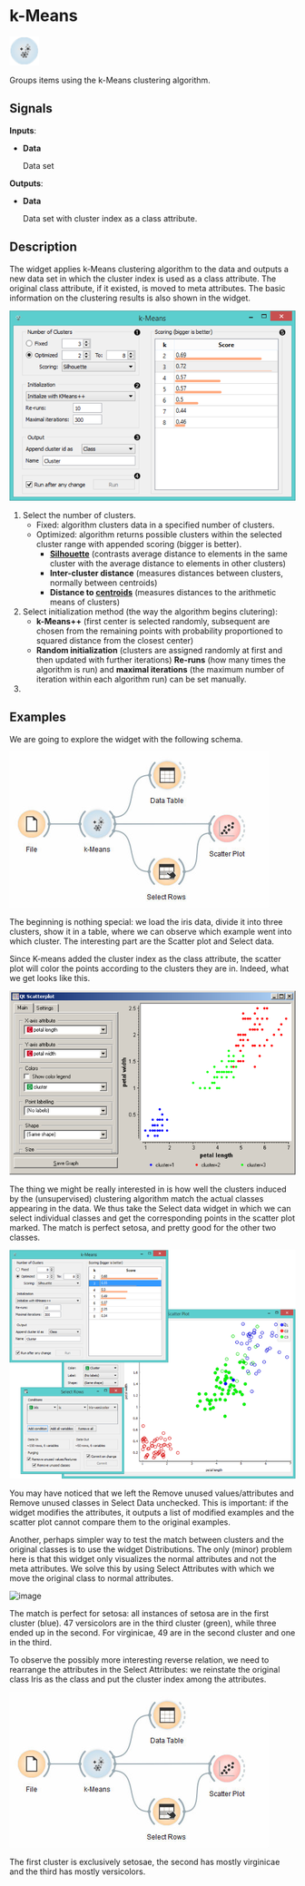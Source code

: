 k-Means
=======

![image](icons/k-means.png)

Groups items using the k-Means clustering algorithm.

Signals
-------

**Inputs**:

- **Data**

  Data set

**Outputs**:

- **Data**

  Data set with cluster index as a class attribute.

Description
-----------

The widget applies k-Means clustering algorithm to the data
and outputs a new data set in which the cluster index is used as
a class attribute. The original class attribute, if it existed, is
moved to meta attributes. The basic information on the clustering
results is also shown in the widget.

![image](images/kMeans-stamped.png)

1. Select the number of clusters.
    - Fixed: algorithm clusters data in a specified number of clusters.
    - Optimized: algorithm returns possible clusters within the selected cluster range with appended scoring (bigger is better).
      - [**Silhouette**](https://en.wikipedia.org/wiki/Silhouette_(clustering)) (contrasts average distance to elements in the same cluster with the average distance to elements in other clusters)
      - **Inter-cluster distance** (measures distances between clusters, normally between centroids)
      - **Distance to [centroids](https://en.wikipedia.org/wiki/Centroid)** (measures distances to the arithmetic means of clusters)
2. Select initialization method (the way the algorithm begins clutering):
    - **k-Means++** (first center is selected randomly, subsequent are chosen from the remaining points with probability proportioned to squared distance from the closest center)
    - **Random initialization** (clusters are assigned randomly at first and then updated with further iterations)
  **Re-runs** (how many times the algorithm is run) and **maximal iterations** (the maximum number of iteration within each algorithm run) can be set manually.
3. 

Examples
--------

We are going to explore the widget with the following schema.

![image][1]

The beginning is nothing special: we load the iris data, divide it into
three clusters, show it in a table, where we can observe which example
went into which cluster. The interesting part are the Scatter plot and
Select data.

Since K-means added the cluster index as the class attribute, the
scatter plot will color the points according to the clusters they are
in. Indeed, what we get looks like this.

![image][2]

The thing we might be really interested in is how well the clusters
induced by the (unsupervised) clustering algorithm match the actual
classes appearing in the data. We thus take the Select data widget in
which we can select individual classes and get the corresponding points
in the scatter plot marked. The match is perfect setosa, and pretty good
for the other two classes.

![image][3]

  [image]: ../../../../Orange/OrangeWidgets/Unsupervised/icons/kMeansClustering.svg
  [1]: images/K-MeansClustering-Schema.png
  [2]: images/K-MeansClustering-Scatterplot.png
  [3]: images/K-MeansClustering-Example.png

You may have noticed that we left the Remove unused values/attributes
and Remove unused classes in Select Data unchecked. This is important:
if the widget modifies the attributes, it outputs a list of modified
examples and the scatter plot cannot compare them to the original
examples.

Another, perhaps simpler way to test the match between clusters and the
original classes is to use the widget Distributions. The only (minor)
problem here is that this widget only visualizes the normal attributes
and not the meta attributes. We solve this by using Select Attributes
with which we move the original class to normal attributes.

![image]

The match is perfect for setosa: all instances of setosa are in the
first cluster (blue). 47 versicolors are in the third cluster (green),
while three ended up in the second. For virginicae, 49 are in the second
cluster and one in the third.

To observe the possibly more interesting reverse relation, we need to
rearrange the attributes in the Select Attributes: we reinstate the
original class Iris as the class and put the cluster index among the
attributes.

![image][1]

The first cluster is exclusively setosae, the second has mostly
virginicae and the third has mostly versicolors.

  [image]: images/K-MeansClustering-Schema.png
  [1]: images/K-MeansClustering-Example2a.png
